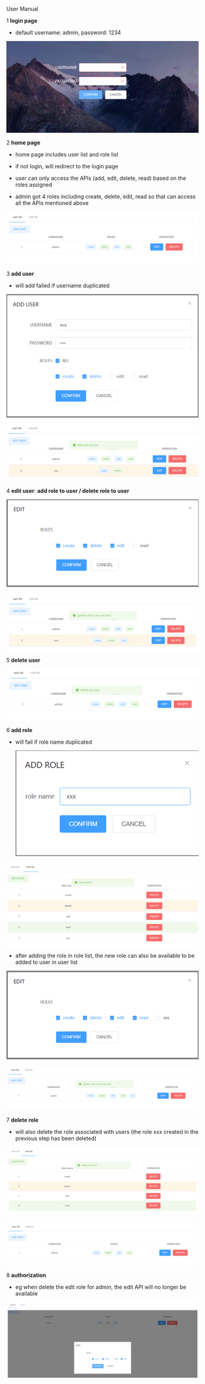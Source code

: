 User Manual

1 **login page** 

- default username: admin, password: 1234

![1663687944898](https://github.com/Eva-He/HSBC-TEST/blob/master/doc/image/1663687944898.png)



2 **home page** 

- home page includes user list and role list 

- if not login, will redirect to the login page
- user can only access the APIs (add, edit, delete, read) based on the roles assigned
- admin got 4 roles including create, delete, edit, read so that can access all the APIs mentioned above

![1663688452297](https://github.com/Eva-He/HSBC-TEST/blob/master/doc/image/1663688452297.png)

3 **add user** 

- will add failed if username duplicated 

![1663689466608](https://github.com/Eva-He/HSBC-TEST/blob/master/doc/image/1663689466608.png)

![1663689062796](https://github.com/Eva-He/HSBC-TEST/blob/master/doc/image/1663689062796.png)



4 **edit user**: **add role to user / delete role to user**  

   ![1663689941822](https://github.com/Eva-He/HSBC-TEST/blob/master/doc/image/1663689941822.png)

   ![1663690039490](https://github.com/Eva-He/HSBC-TEST/blob/master/doc/image/1663690039490.png)



5 **delete user** 

   ![1663690171110](https://github.com/Eva-He/HSBC-TEST/blob/master/doc/image/1663690171110.png)



6 **add role** 

   - will fail if role name duplicated 

     ![1663692288583](https://github.com/Eva-He/HSBC-TEST/blob/master/doc/image/1663692288583.png)

   ![1663692925260](https://github.com/Eva-He/HSBC-TEST/blob/master/doc/image/1663692925260.png)

   

   - after adding the role in role list,   the new role can also be available to be added to user in user list 

   ![1663693009166](https://github.com/Eva-He/HSBC-TEST/blob/master/doc/image/1663693009166.png)

   ![1663693345243](https://github.com/Eva-He/HSBC-TEST/blob/master/doc/image/1663693345243.png)



7 **delete role** 

   - will also delete the role associated with users (the role xxx created in the previous step has been deleted)

   ![1663693369237](https://github.com/Eva-He/HSBC-TEST/blob/master/doc/image/1663693369237.png)

   ![1663693397443](https://github.com/Eva-He/HSBC-TEST/blob/master/doc/image/1663693397443.png)

8 **authorization** 

   - eg when delete the edit role for admin, the edit API will no longer be available

   ![1663693588408](https://github.com/Eva-He/HSBC-TEST/blob/master/doc/image/1663693588408.png)

